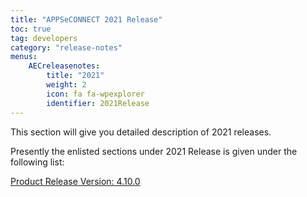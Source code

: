 ```yaml
---
title: "APPSeCONNECT 2021 Release"
toc: true
tag: developers
category: "release-notes"
menus: 
    AECreleasenotes:
        title: "2021"
        weight: 2
        icon: fa fa-wpexplorer
        identifier: 2021Release
---
```


This section will give you detailed description of 2021 releases.

Presently the enlisted sections under 2021 Release is given under the following list:
    
[Product Release Version: 4.10.0](/release-notes/2021-Q1/)